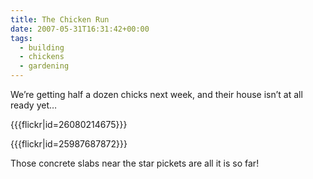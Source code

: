 ```yaml
---
title: The Chicken Run
date: 2007-05-31T16:31:42+00:00
tags:
  - building
  - chickens
  - gardening
---
```

We’re getting half a dozen chicks next week, and their house isn’t at all ready yet…

{{{flickr|id=26080214675}}}

{{{flickr|id=25987687872}}}

Those concrete slabs near the star pickets are all it is so far!
